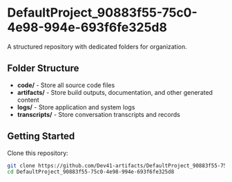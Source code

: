 # DefaultProject_90883f55-75c0-4e98-994e-693f6fe325d8
A structured repository with dedicated folders for organization.

## Folder Structure

- **code/** - Store all source code files
- **artifacts/** - Store build outputs, documentation, and other generated content
- **logs/** - Store application and system logs
- **transcripts/** - Store conversation transcripts and records

## Getting Started

Clone this repository:
```bash
git clone https://github.com/Dev41-artifacts/DefaultProject_90883f55-75c0-4e98-994e-693f6fe325d8
cd DefaultProject_90883f55-75c0-4e98-994e-693f6fe325d8
```
